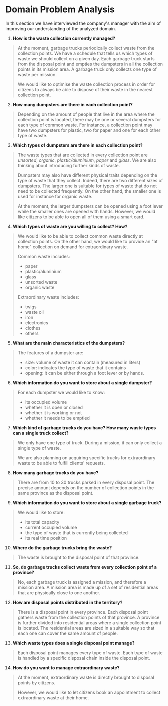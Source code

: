 # Domain Problem Analysis
In this section we have interviewed the company's manager with the aim of improving our understanding of the analyzed domain.

1. **How is the waste collection currently managed?**
> At the moment, garbage trucks periodically collect waste from the collection points. We have a schedule that tells us which types of waste we should collect on a given day. Each garbage truck starts from the disposal point and empties the dumpsters in all the collection points in its mission area. A garbage truck only collects one type of waste per mission.
> 
> We would like to optimise the waste collection process in order for citizens to always be able to dispose of their waste in the nearest collection point.

2. **How many dumpsters are there in each collection point?**
> Depending on the amount of people that live in the area where the collection point is located, there may be one or several dumpsters for each type of common waste. For instance, a collection point may have two dumpsters for plastic, two for paper and one for each other type of waste.

3. **Which types of dumpsters are there in each collection point?**
> The waste types that are collected in every collection point are _unsorted_, _organic_, _plastic/aluminium_, _paper_ and _glass_. We are also thinking about introducing further kinds of waste. 
> 
> Dumpsters may also have different physical traits depending on the type of waste that they collect. Indeed, there are two different sizes of dumpsters. The larger one is suitable for types of waste that do not need to be collected frequently. On the other hand, the smaller one is used for instance for organic waste.
> 
> At the moment, the larger dumpsters can be opened using a foot lever while the smaller ones are opened with hands. However, we would like citizens to be able to open all of them using a smart card.

4. **Which types of waste are you willing to collect? How?**
> We would like to be able to collect common waste directly at collection points. On the other hand, we would like to provide an "at home" collection on demand for extraordinary waste.
> 
> Common waste includes:
> - paper
> - plastic/aluminium
> - glass
> - unsorted waste
> - organic waste
> 
> Extraordinary waste includes:
> - twigs
> - waste oil
> - iron
> - electronics
> - clothes
> - others

5. **What are the main characteristics of the dumpsters?**
> The features of a dumpster are:
> - size: volume of waste it can contain (measured in liters)
> - color: indicates the type of waste that it contains
> - opening: it can be either through a foot lever or by hands.

6. **Which information do you want to store about a single dumpster?**
> For each dumpster we would like to know:
> - its occupied volume
> - whether it is open or closed
> - whether it is working or not
> - whether it needs to be emptied

7. **Which kind of garbage trucks do you have? How many waste types can a single truck collect?**
> We only have one type of truck. During a mission, it can only collect a single type of waste.
> 
> We are also planning on acquiring specific trucks for extraordinary waste to be able to fulfill clients' requests.

8. **How many garbage trucks do you have?**
> There are from 10 to 30 trucks parked in every disposal point. The precise amount depends on the number of collection points in the same province as the disposal point.

9. **Which information do you want to store about a single garbage truck?**
> We would like to store:
> - its total capacity
> - current occupied volume
> - the type of waste that is currently being collected
> - its real time position

10. **Where do the garbage trucks bring the waste?**
> The waste is brought to the disposal point of that province.

11. **So, do garbage trucks collect waste from every collection point of a province?**
> No, each garbage truck is assigned a mission, and therefore a mission area. A mission area is made up of a set of residential areas that are physically close to one another.

12. **How are disposal points distributed in the territory?**
> There is a disposal point in every province. Each disposal point gathers waste from the collection points of that province. A province is further divided into residential areas where a single collection point is located. The residential areas are sized in a suitable way so that each one can cover the same amount of people.

13. **Which waste types does a single disposal point manage?**
> Each disposal point manages every type of waste. Each type of waste is handled by a specific disposal chain inside the disposal point.

14. **How do you want to manage extraordinary waste?**
> At the moment, extraordinary waste is directly brought to disposal points by citizens.
> 
> However, we would like to let citizens book an appointment to collect extraordinary waste at their home.